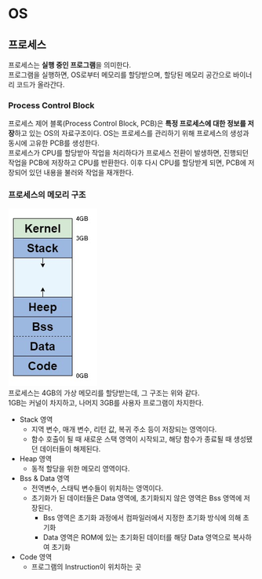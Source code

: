 # OS

## 프로세스
프로세스는 **실행 중인 프로그램**을 의미한다.  
프로그램을 실행하면, OS로부터 메모리를 할당받으며, 할당된 메모리 공간으로 바이너리 코드가 올라간다. 

### Process Control Block
프로세스 제어 블록(Process Control Block, PCB)은 **특정 프로세스에 대한 정보를 저장**하고 있는 OS의 자료구조이다. OS는 프로세스를 관리하기 위해 프로세스의 생성과 동시에 고유한 PCB를 생성한다.  
프로세스가 CPU를 할당받아 작업을 처리하다가 프로세스 전환이 발생하면, 진행되던 작업을 PCB에 저장하고 CPU를 반환한다. 이후 다시 CPU를 할당받게 되면, PCB에 저장되어 있던 내용을 불러와 작업을 재개한다.  

### 프로세스의 메모리 구조
![메모리 구조](./images/메모리구조.jpg)  
프로세스는 4GB의 가상 메모리를 할당받는데, 그 구조는 위와 같다.  
1GB는 커널이 차지하고, 나머지 3GB를 사용자 프로그램이 차지한다.

- Stack 영역
    - 지역 변수, 매개 변수, 리턴 값, 복귀 주소 등이 저장되는 영역이다.
    - 함수 호출이 될 때 새로운 스택 영역이 시작되고, 해당 함수가 종료될 때 생성됐던 데이터들이 해제된다.
- Heap 영역
    - 동적 할당을 위한 메모리 영역이다.
- Bss & Data 영역
    - 전역변수, 스태틱 변수들이 위치하는 영역이다.
    - 초기화가 된 데이터들은 Data 영역에, 초기화되지 않은 영역은 Bss 영역에 저장된다.
        - Bss 영역은 초기화 과정에서 컴파일러에서 지정한 초기화 방식에 의해 초기화
        - Data 영역은 ROM에 있는 초기화된 데이터를 해당 Data 영역으로 복사하여 초기화
- Code 영역
    - 프로그램의 Instruction이 위치하는 곳